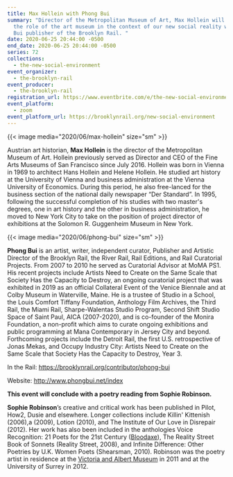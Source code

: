 ```yaml
---
title: Max Hollein with Phong Bui
summary: "Director of the Metropolitan Museum of Art, Max Hollein will discuss
  the role of the art museum in the context of our new social reality with Phong
  Bui publisher of the Brooklyn Rail. "
date: 2020-06-25 20:44:00 -0500
end_date: 2020-06-25 20:44:00 -0500
series: 72
collections:
  - the-new-social-environment
event_organizer:
  - the-brooklyn-rail
event_producer:
  - the-brooklyn-rail
registration_url: https://www.eventbrite.com/e/the-new-social-environment-73-max-hollein-tickets-110222221632
event_platform:
  - zoom
event_platform_url: https://brooklynrail.org/new-social-environment
---
```

{{< image media="2020/06/max-hollein" size="sm" >}}

Austrian art historian, **Max Hollein** is the director of the Metropolitan Museum of Art. Hollein previously served as Director and CEO of the Fine Arts Museums of San Francisco since July 2016. Hollein was born in Vienna in 1969 to architect Hans Hollein and Helene Hollein. He studied art history at the University of Vienna and business administration at the Vienna University of Economics. During this period, he also free-lanced for the business section of the national daily newspaper “Der Standard”. In 1995, following the successful completion of his studies with two master's degrees, one in art history and the other in business administration, he moved to New York City to take on the position of project director of exhibitions at the Solomon R. Guggenheim Museum in New York.

{{< image media="2020/06/phong-bui" size="sm" >}}

**Phong Bui** is an artist, writer, independent curator, Publisher and Artistic Director of the Brooklyn Rail, the River Rail, Rail Editions, and Rail Curatorial Projects. From 2007 to 2010 he served as Curatorial Advisor at MoMA PS1. His recent projects include Artists Need to Create on the Same Scale that Society Has the Capacity to Destroy, an ongoing curatorial project that was exhibited in 2019 as an official Collateral Event of the Venice Biennale and at Colby Museum in Waterville, Maine. He is a trustee of Studio in a School, the Louis Comfort Tiffany Foundation, Anthology Film Archives, the Third Rail, the Miami Rail, Sharpe-Walentas Studio Program, Second Shift Studio Space of Saint Paul, AICA (2007-2020), and is co-founder of the Monira Foundation, a non-profit which aims to curate ongoing exhibitions and public programming at Mana Contemporary in Jersey City and beyond. Forthcoming projects include the Detroit Rail, the first U.S. retrospective of Jonas Mekas, and Occupy Industry City: Artists Need to Create on the Same Scale that Society Has the Capacity to Destroy, Year 3.

In the Rail: <https://brooklynrail.org/contributor/phong-bui>

Website: <http://www.phongbui.net/index>



**This event will conclude with a poetry reading from Sophie Robinson.** 



**Sophie Robinson**’s creative and critical work has been published in Pilot, How2, Dusie and elsewhere. Longer collections include Killin' Kittenish (2006),a (2009), Lotion (2010), and The Institute of Our Love in Disrepair (2012). Her work has also been included in the anthologies Voice Recognition: 21 Poets for the 21st Century ([Bloodaxe](https://en.wikipedia.org/wiki/Bloodaxe_Books)), The Reality Street Book of Sonnets (Reality Street, 2008), and Infinite Difference: Other Poetries by U.K. Women Poets (Shearsman, 2010). Robinson was the poetry artist in residence at the [Victoria and Albert Museum](https://en.wikipedia.org/wiki/Victoria_and_Albert_Museum) in 2011 and at the University of Surrey in 2012.